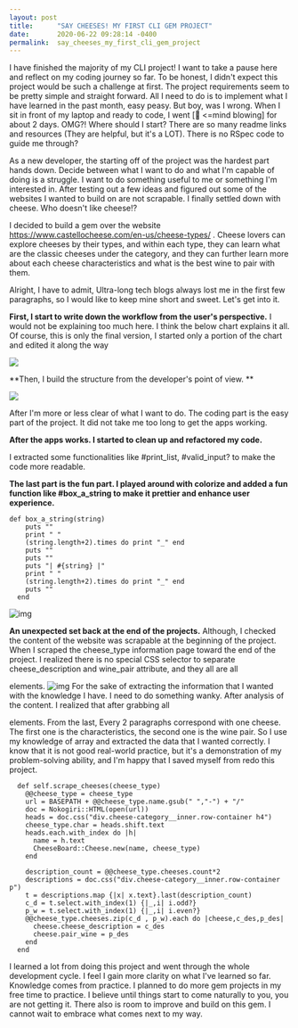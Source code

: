 ```yaml
---
layout: post
title:      "SAY CHEESES! MY FIRST CLI GEM PROJECT"
date:       2020-06-22 09:28:14 -0400
permalink:  say_cheeses_my_first_cli_gem_project
---
```



I have finished the majority of my CLI project! I want to take a pause here and reflect on my coding journey so far. To be honest,  I didn't expect this project would be such a challenge at first. The project requirements seem to be pretty simple and straight forward.  All I need to do is to implement what I have learned in the past month, easy peasy. But boy, was I wrong. When I sit in front of my laptop and ready to code, I went [🤯 <=mind blowing] for about 2 days. OMG?! Where should I start? There are so many readme links and resources  (They are helpful, but it's a LOT). There is no RSpec code to guide me through? 
    
 As a new developer, the starting off of the project was the hardest part hands down. Decide between what I want to do and what I'm capable of doing is a struggle. I want to do something useful to me or something I'm interested in. After testing out a few ideas and figured out some of the websites I wanted to build on are not scrapable.  I finally settled down with cheese. Who doesn't like cheese!? 

 I decided to build a gem over the website https://www.castellocheese.com/en-us/cheese-types/ . Cheese lovers can explore cheeses by their types, and within each type, they can learn what are the classic cheeses under the category, and they can further learn more about each cheese characteristics and what is the best wine to pair with them. 
    
Alright, I have to admit, Ultra-long tech blogs always lost me in the first few paragraphs, so I would like to keep mine short and sweet. Let's get into it. 

**First, I start to write down the workflow from the user's perspective.** 
I would not be explaining too much here. I think the below chart explains it all. Of course, this is only the final version, I started only a portion of the chart and edited it along the way

![](https://i.imgur.com/JkO79EU.jpg)

**Then, I build the structure from the developer's point of view. 
**

![](https://i.imgur.com/9Botwor.jpg)

After I'm more or less clear of what I want to do. The coding part is the easy part of the project. It did not take me too long to get the apps working. 

**After the apps works. I started to clean up and refactored my code.**

I extracted some functionalities like #print_list, #valid_input? to make the code more readable. 

**The last part is the fun part. I played around with colorize and added a fun function  like #box_a_string to make it prettier and enhance user experience.**

```
def box_a_string(string)
    puts ""
    print " "
    (string.length+2).times do print "_" end
    puts ""
    puts ""
    puts "| #{string} |"
    print " "
    (string.length+2).times do print "_" end
    puts ""
  end

```

![img](https://i.imgur.com/vImrTwF.jpg)

**An unexpected set back at the end of the projects.**
Although, I checked the content of the website was scrapable at the beginning of the project. When I scraped the cheese_type information page toward the end of the project. I realized there is no special CSS selector to separate cheese_description and wine_pair attribute, and they all are all <p> elements.
![img](https://i.imgur.com/gMcBf3w.jpg[/img])
For the sake of extracting the information that I wanted with the knowledge I have. I need to do something wanky. After analysis of the content. I realized that after grabbing all <p> elements. From the last, Every 2 paragraphs correspond with one cheese. The first one is the characteristics, the second one is the wine pair. So I use my knowledge of array and extracted the data that I wanted correctly. I know that it is not good real-world practice, but it's a demonstration of my problem-solving ability, and I'm happy that I saved myself from redo this project.

```
  def self.scrape_cheeses(cheese_type)
    @@cheese_type = cheese_type
    url = BASEPATH + @@cheese_type.name.gsub(" ","-") + "/"
    doc = Nokogiri::HTML(open(url))
    heads = doc.css("div.cheese-category__inner.row-container h4")
    cheese_type.char = heads.shift.text
    heads.each.with_index do |h|
      name = h.text
      CheeseBoard::Cheese.new(name, cheese_type)
    end

    description_count = @@cheese_type.cheeses.count*2
    descriptions = doc.css("div.cheese-category__inner.row-container p")
    t = descriptions.map {|x| x.text}.last(description_count)
    c_d = t.select.with_index(1) {|_,i| i.odd?}
    p_w = t.select.with_index(1) {|_,i| i.even?}
    @@cheese_type.cheeses.zip(c_d , p_w).each do |cheese,c_des,p_des|
      cheese.cheese_description = c_des
      cheese.pair_wine = p_des
    end
  end

```

I learned a lot from doing this project and went through the whole development cycle. I feel I gain more clarity on what I've learned so far. Knowledge comes from practice. I planned to do more gem projects in my free time to practice. I believe until things start to come naturally to you, you are not getting it.  There also is room to improve and build on this gem. I cannot wait to embrace what comes next to my way.




